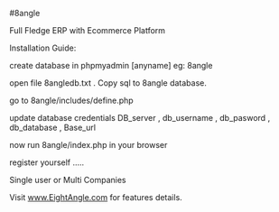 #8angle

Full Fledge ERP with Ecommerce Platform

Installation Guide:

create database in phpmyadmin [anyname] eg: 8angle

open file 8angledb.txt . Copy sql to 8angle database.

go to 8angle/includes/define.php

update database credentials DB_server , db_username , db_pasword , db_database , Base_url

now run 8angle/index.php in your browser

register yourself .....

Single user or Multi Companies

Visit www.EightAngle.com for features details.
